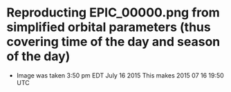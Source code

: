 # Reproducting EPIC_00000.png from simplified orbital parameters (thus covering time of the day and season of the day)

- Image was taken  3:50 pm EDT July 16 2015
  This makes 2015 07 16 19:50 UTC

  
